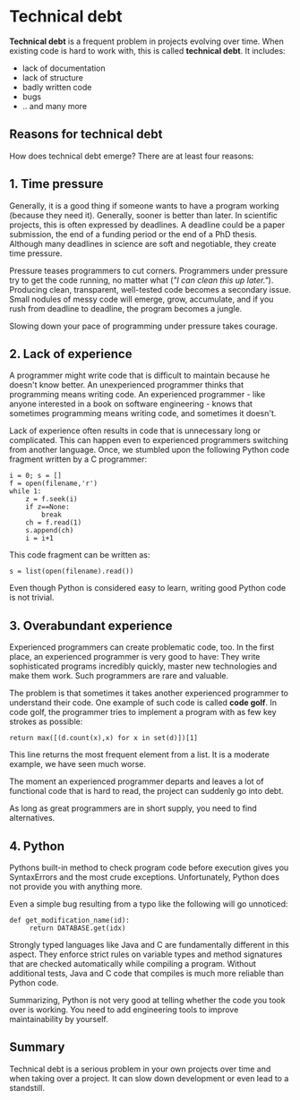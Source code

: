 
# Technical debt

**Technical debt** is a frequent problem in projects evolving over time. When existing code is hard to work with, this is called **technical debt**. It includes:

* lack of documentation
* lack of structure
* badly written code
* bugs
* .. and many more

## Reasons for technical debt

How does technical debt emerge? There are at least four reasons:

## 1. Time pressure
Generally, it is a good thing if someone wants to have a program working (because they need it). Generally, sooner is better than later. In scientific projects, this is often expressed by deadlines. A deadline could be a paper submission, the end of a funding period or the end of a PhD thesis. Although many deadlines in science are soft and negotiable, they create time pressure.

Pressure teases programmers to cut corners. Programmers under pressure try to get the code running, no matter what (*"I can clean this up later."*). Producing clean, transparent, well-tested code becomes a secondary issue. Small nodules of messy code will emerge, grow, accumulate, and if you rush from deadline to deadline, the program becomes a jungle.

Slowing down your pace of programming under pressure takes courage.


## 2. Lack of experience
A programmer might write code that is difficult to maintain because he doesn't know better. An unexperienced programmer thinks that programming means writing code. An experienced programmer - like anyone interested in a book on software engineering - knows that sometimes programming means writing code, and sometimes it doesn't.

Lack of experience often results in code that is unnecessary long or complicated. This can happen even to experienced programmers switching from another language. Once, we stumbled upon the following Python code fragment written by a C programmer:

    i = 0; s = []
    f = open(filename,'r')
    while 1:
	    z = f.seek(i)
    	if z==None:
    		break
    	ch = f.read(1)
    	s.append(ch)
    	i = i+1

This code fragment can be written as:

    s = list(open(filename).read())

Even though Python is considered easy to learn, writing good Python code is not trivial.

## 3. Overabundant experience

Experienced programmers can create problematic code, too. In the first place, an experienced programmer is very good to have: They write sophisticated programs incredibly quickly, master new technologies and make them work. Such programmers are rare and valuable.

The problem is that sometimes it takes another experienced programmer to understand their code. One example of such code is called **code golf**. In code golf, the programmer tries to implement a program with as few key strokes as possible:

    return max([(d.count(x),x) for x in set(d)])[1]

This line returns the most frequent element from a list. It is a moderate example, we have seen much worse.

The moment an experienced programmer departs and leaves a lot of functional code that is hard to read, the project can suddenly go into debt.

As long as great programmers are in short supply, you need to find alternatives.

## 4. Python

Pythons built-in method to check program code before execution gives you SyntaxErrors and the most crude exceptions. Unfortunately, Python does not provide you with anything more.

Even a simple bug resulting from a typo like the following will go unnoticed:

    def get_modification_name(id):
         return DATABASE.get(idx)

Strongly typed languages like Java and C are fundamentally different in this aspect. They enforce strict rules on variable types and method signatures that are checked automatically while compiling a program. Without additional tests, Java and C code that compiles is much more reliable than Python code.

Summarizing, Python is not very good at telling whether the code you took over is working. You need to add engineering tools to improve maintainability by yourself.

## Summary

Technical debt is a serious problem in your own projects over time and when taking over a project. It can slow down development or even lead to a standstill.
